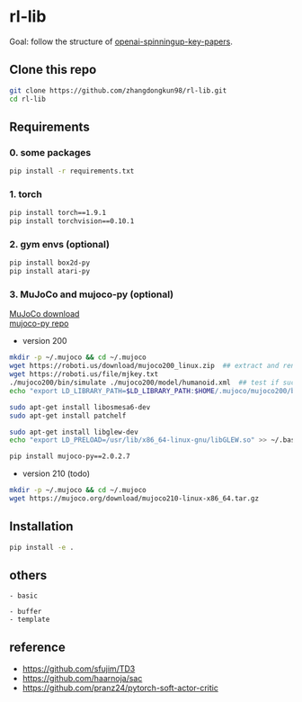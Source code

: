 # rl-lib

Goal: follow the structure of [openai-spinningup-key-papers](https://spinningup.openai.com/en/latest/spinningup/keypapers.html).


## Clone this repo
```bash
git clone https://github.com/zhangdongkun98/rl-lib.git
cd rl-lib
```


## Requirements

### 0. some packages
```bash
pip install -r requirements.txt
```

### 1. torch
```bash
pip install torch==1.9.1
pip install torchvision==0.10.1
```

### 2. gym envs (optional)
```bash
pip install box2d-py
pip install atari-py
```

### 3. MuJoCo and mujoco-py (optional)

[MuJoCo download](https://mujoco.org/download) <br>
[mujoco-py repo](https://github.com/openai/mujoco-py) <br>

- version 200
```bash
mkdir -p ~/.mujoco && cd ~/.mujoco
wget https://roboti.us/download/mujoco200_linux.zip  ## extract and rename to mujoco200
wget https://roboti.us/file/mjkey.txt
./mujoco200/bin/simulate ./mujoco200/model/humanoid.xml  ## test if success
echo "export LD_LIBRARY_PATH=$LD_LIBRARY_PATH:$HOME/.mujoco/mujoco200/bin" >> ~/.bashrc

sudo apt-get install libosmesa6-dev
sudo apt-get install patchelf

sudo apt-get install libglew-dev
echo "export LD_PRELOAD=/usr/lib/x86_64-linux-gnu/libGLEW.so" >> ~/.bashrc

pip install mujoco-py==2.0.2.7
```

- version 210 (todo)
```bash
mkdir -p ~/.mujoco && cd ~/.mujoco
wget https://mujoco.org/download/mujoco210-linux-x86_64.tar.gz
```



## Installation

```bash
pip install -e .
```




## others
	- basic

    - buffer
    - template



## reference

- https://github.com/sfujim/TD3
- https://github.com/haarnoja/sac
- https://github.com/pranz24/pytorch-soft-actor-critic

